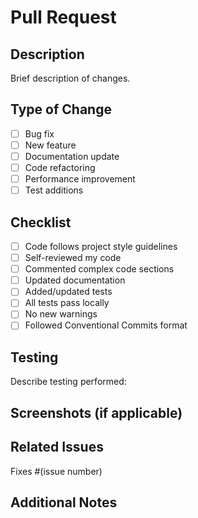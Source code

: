 # Pull Request

## Description

Brief description of changes.

## Type of Change

- [ ] Bug fix
- [ ] New feature
- [ ] Documentation update
- [ ] Code refactoring
- [ ] Performance improvement
- [ ] Test additions

## Checklist

- [ ] Code follows project style guidelines
- [ ] Self-reviewed my code
- [ ] Commented complex code sections
- [ ] Updated documentation
- [ ] Added/updated tests
- [ ] All tests pass locally
- [ ] No new warnings
- [ ] Followed Conventional Commits format

## Testing

Describe testing performed:

## Screenshots (if applicable)

## Related Issues

Fixes #(issue number)

## Additional Notes
